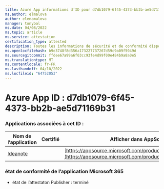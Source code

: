 ```yaml
---
title: Azure App informations d’ID pour d7db1079-6f45-4373-bb2b-ae5d71169b31
ms.author: elmalova
author: elenamalova
manager: tonybal
ms.date: 04/08/2022
ms.topic: article
ms.service: attestation
certification_type: attested
description: Toutes les informations de sécurité et de conformité disponibles pour d7db1079-6f45-4373-bb2b-ae5d71169b31.
ms.openlocfilehash: b9e3748f8d356a173227737267d59c9a09f5949d
ms.sourcegitcommit: ffdee67a99a6f03cc93fe4d99f00e484b9a8a0e5
ms.translationtype: MT
ms.contentlocale: fr-FR
ms.lasthandoff: 04/10/2022
ms.locfileid: "64752053"
---
```

# <a name="azure-app-id-d7db1079-6f45-4373-bb2b-ae5d71169b31"></a>Azure App ID : d7db1079-6f45-4373-bb2b-ae5d71169b31


### <a name="apps-associated-with-this-id"></a>Applications associées à cet ID :
| **Nom de l’application** | **Certifié** | **Afficher dans AppSource** |
|--------------|---------------|-----------------------|
| [Ideanote](../forward/WA200003876.md) |  | [https://appsource.microsoft.com/product/office/WA200003876](https://appsource.microsoft.com/product/office/WA200003876) |

### <a name="microsoft-365-app-compliance-status"></a>état de conformité de l’application Microsoft 365
- état de l’attestaton Publisher : terminé
